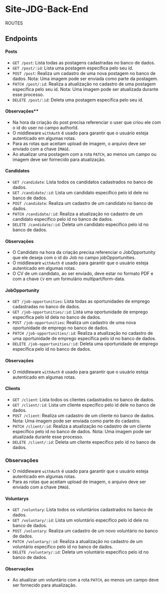 # Site-JDG-Back-End

ROUTES 

## Endpoints

#### Posts

- `GET /post`: Lista todas as postagens cadastradas no banco de dados.
- `GET /post/:id`: Lista uma postagem específica pelo seu id.
- `POST /post`: Realiza um cadastro de uma nova postagem no banco de dados. Nota: Uma imagem pode ser enviada como parte da postagem.
- `PATCH /post/:id`: Realiza a atualização no cadastro de uma postagem específica pelo seu id. Nota: Uma imagem pode ser atualizada durante esse processo.
- `DELETE /post/:id`: Deleta uma postagem específica pelo seu id.

#### Observações**
- Na hora da criação do post precisa referenciar o user que criou ele com o id do user no campo authorId.
- O middleware `withAuth` é usado para garantir que o usuário esteja autenticado em algumas rotas.
- Para as rotas que aceitam upload de imagem, o arquivo deve ser enviado com a chave `IMAGE`.
- Ao atualizar uma postagem com a rota `PATCH`, ao menos um campo ou imagem deve ser fornecido para atualização.

#### Candidates

- `GET /candidate`: Lista todos os candidatos cadastrados no banco de dados.
- `GET /candidate/:id`: Lista um candidato específico pelo id dele no banco de dados.
- `POST /candidate`: Realiza um cadastro de um candidato no banco de dados.
- `PATCH /candidate/:id`: Realiza a atualização no cadastro de um candidato específico pelo id no banco de dados.
- `DELETE /candidate/:id`: Deleta um candidato específico pelo id no banco de dados.

#### **Observações**
- O Candidato na hora da criação precisa referenciar o JobOpportunity que ele deseja com o id do Job no campo jobOpportunities.
- O middleware `withAuth` é usado para garantir que o usuário esteja autenticado em algumas rotas.
- O CV de um candidato, ao ser enviado, deve estar no formato PDF e com a chave `CV` em um formulário multipart/form-data.

#### JobOpportunity

- `GET /job-opportunities`: Lista todas as oportunidades de emprego cadastradas no banco de dados.
- `GET /job-opportunities/:id`: Lista uma oportunidade de emprego específica pelo id dela no banco de dados.
- `POST /job-opportunities`: Realiza um cadastro de uma nova oportunidade de emprego no banco de dados.
- `PATCH /job-opportunities/:id`: Realiza a atualização no cadastro de uma oportunidade de emprego específica pelo id no banco de dados.
- `DELETE /job-opportunities/:id`: Deleta uma oportunidade de emprego específica pelo id no banco de dados.

#### **Observações**
- O middleware `withAuth` é usado para garantir que o usuário esteja autenticado em algumas rotas.

  
#### Clients

- `GET /client`: Lista todos os clientes cadastrados no banco de dados.
- `GET /client/:id`: Lista um cliente específico pelo id dele no banco de dados.
- `POST /client`: Realiza um cadastro de um cliente no banco de dados. Nota: Uma imagem pode ser enviada como parte do cadastro.
- `PATCH /client/:id`: Realiza a atualização no cadastro de um cliente específico pelo id no banco de dados. Nota: Uma imagem pode ser atualizada durante esse processo.
- `DELETE /client/:id`: Deleta um cliente específico pelo id no banco de dados.

### **Observações**
- O middleware `withAuth` é usado para garantir que o usuário esteja autenticado em algumas rotas.
- Para as rotas que aceitam upload de imagem, o arquivo deve ser enviado com a chave `IMAGE`.


#### Voluntarys

- `GET /voluntary`: Lista todos os voluntários cadastrados no banco de dados.
- `GET /voluntary/:id`: Lista um voluntário específico pelo id dele no banco de dados.
- `POST /voluntary`: Realiza um cadastro de um novo voluntário no banco de dados.
- `PATCH /voluntary/:id`: Realiza a atualização no cadastro de um voluntário específico pelo id no banco de dados.
- `DELETE /voluntary/:id`: Deleta um voluntário específico pelo id no banco de dados.

#### **Observações**
- Ao atualizar um voluntário com a rota `PATCH`, ao menos um campo deve ser fornecido para atualização.
